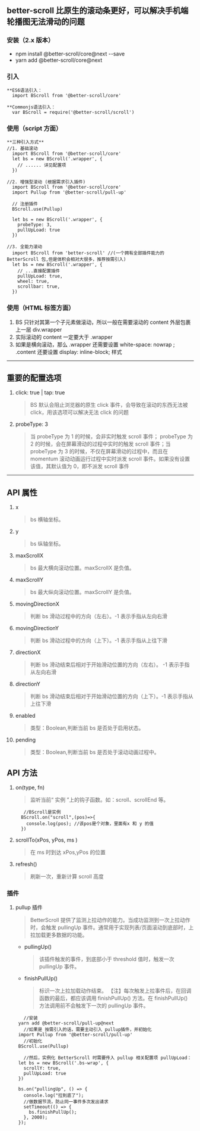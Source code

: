 ## better-scroll 比原生的滚动条更好，可以解决手机端轮播图无法滑动的问题

### 安装（2.x 版本）

- npm install @better-scroll/core@next --save
- yarn add @better-scroll/core@next

### 引入

```
**ES6语法引入：
  import BScroll from '@better-scroll/core'

**Commonjs语法引入：
  var BScroll = require('@better-scroll/scroll')
```

### 使用（script 方面）

```
**三种引入方式**
//1. 基础滚动
  import BScroll from '@better-scroll/core'
  let bs = new BScroll('.wrapper', {
    // ...... 详见配置项
  })

//2. 增强型滚动 (根据需求引入插件)
  import BScroll from '@better-scroll/core'
  import Pullup from '@better-scroll/pull-up'

  // 注册插件
  BScroll.use(Pullup)

  let bs = new BScroll('.wrapper', {
    probeType: 3,
    pullUpLoad: true
  })

//3. 全能力滚动
  import BScroll from 'better-scroll' //(一个拥有全部插件能力的 BetterScroll 包,但是体积会相对大很多，推荐按需引入)
  let bs = new BScroll('.wrapper', {
    // ...直接配置插件
    pullUpLoad: true,
    wheel: true,
    scrollbar: true,
  })

```

### 使用（HTML 标签方面）

1. BS 只针对其第一个子元素做滚动，所以一般在需要滚动的 content 外层包裹上一层 div.wrapper
2. 实际滚动的 content 一定要大于 .wrapper
3. 如果是横向滚动，那么 .wrapper 还需要设置 white-space: nowrap ; .content 还要设置 display: inline-block; 样式

---

## 重要的配置选项

1. click: true | tap: true
   > BS 默认会阻止浏览器的原生 click 事件，会导致在滚动的东西无法被 click，用该选项可以解决无法 click 的问题
2. probeType: 3
   > 当 probeType 为 1 的时候，会非实时触发 scroll 事件； probeType 为 2 的时候，会在屏幕滑动的过程中实时的触发 scroll 事件；当 probeType 为 3 的时候，不仅在屏幕滑动的过程中，而且在 momentum 滚动动画运行过程中实时派发 scroll 事件。如果没有设置该值，其默认值为 0，即不派发 scroll 事件

---

## API 属性

1. x
   > bs 横轴坐标。
2. y
   > bs 纵轴坐标。
3. maxScrollX
   > bs 最大横向滚动位置。maxScrollX 是负值。
4. maxScrollY
   > bs 最大纵向滚动位置。maxScrollY 是负值。
5. movingDirectionX
   > 判断 bs 滑动过程中的方向（左右）。-1 表示手指从左向右滑
6. movingDirectionY
   > 判断 bs 滑动过程中的方向（上下）。-1 表示手指从上往下滑
7. directionX
   > 判断 bs 滑动结束后相对于开始滑动位置的方向（左右）。 -1 表示手指从左向右滑
8. directionY
   > 判断 bs 滑动结束后相对于开始滑动位置的方向（上下）。-1 表示手指从上往下滑
9. enabled
   > 类型：Boolean,判断当前 bs 是否处于启用状态。
10. pending
    > 类型：Boolean,判断当前 bs 是否处于滚动动画过程中。

## API 方法

1. on(type, fn)
   > 监听当前“ 实例 ”上的钩子函数。如：scroll、scrollEnd 等。
   ```
      //BScroll是实例
     BScroll.on("scroll",(pos)=>{
       console.log(pos); //该pos是个对象，里面有x 和 y 的值
     })
   ```
2. scrollTo(xPos, yPos, ms )
   > 在 ms 时到达 xPos,yPos 的位置
3. refresh()
   > 刷新一次，重新计算 scroll 高度

### 插件

1. pullup 插件

   > BetterScroll 提供了监测上拉动作的能力。当成功监测到一次上拉动作时，会触发 pullingUp 事件。通常用于实现列表/页面滚动到底部时，上拉加载更多数据的功能。

   - pullingUp()

     > 该插件触发的事件，到底部小于 threshold 值时，触发一次 pullingUp 事件。

   - finishPullUp()
     > 标识一次上拉加载动作结束。
     > 【注】每次触发上拉事件后，在回调函数的最后，都应该调用 finishPullUp() 方法。在 finishPullUp() 方法调用前不会触发下一次的 pullingUp 事件。

   ```
      //安装
    yarn add @better-scroll/pull-up@next
      //如果是 按需引入的话，需要主动引入 pullup插件，并初始化
    import Pullup from '@better-scroll/pull-up'
      //初始化
    BScroll.use(Pullup)

      //然后，实例化 BetterScroll 时需要传入 pullup 相关配置项 pullUpLoad：
    let bs = new BScroll('.bs-wrap', {
      scrollY: true,
      pullUpLoad: true
    })

    bs.on("pullingUp", () => {
      console.log("拉到底了");
      //做数据节流，防止同一事件多次发出请求
      setTimeout(() => {
        bs.finishPullUp();
      }, 2000);
    });
   ```
